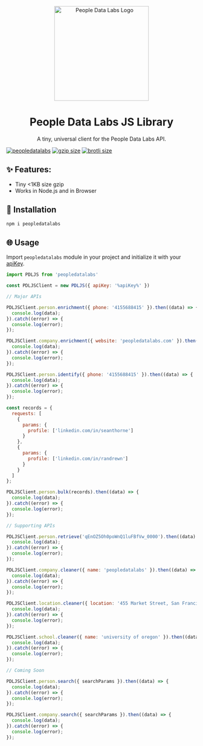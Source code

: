 <p align="center">
<img src="https://i.imgur.com/S7DkZtr.png" width="250" alt="People Data Labs Logo">
</p>
<h1 align="center">People Data Labs JS Library</h1>
<p align="center">
A tiny, universal client for the People Data Labs API.
</p>

<div>
<a href="https://www.npmjs.com/package/peopledatalabs"><img src="https://img.shields.io/npm/v/peopledatalabs" alt="peopledatalabs"></a>
<a href="https://unpkg.com/peopledatalabs-js"><img src="https://img.badgesize.io/https://unpkg.com/peopledatalabs@1.0.0/dist/index.js?compression=gzip" alt="gzip size"></a>
<a href="https://unpkg.com/peopledatalabs"><img src="https://img.badgesize.io/https://unpkg.com/peopledatalabs@1.0.0/dist/index.js?compression=brotli" alt="brotli size"></a>
</div>

## ✨ Features:
- Tiny <1KB size gzip
- Works in Node.js and in Browser

## 🔧 Installation

```bash
npm i peopledatalabs
```

## 🌐 Usage

Import `peopledatalabs` module in your project and initialize it with your [apiKey](https://www.peopledatalabs.com).

```js
import PDLJS from 'peopledatalabs'

const PDLJSClient = new PDLJS({ apiKey: '%apiKey%' })

// Major APIs

PDLJSClient.person.enrichment({ phone: '4155688415' }).then((data) => {
  console.log(data);
}).catch((error) => {
  console.log(error);
});

PDLJSClient.company.enrichment({ website: 'peopledatalabs.com' }).then((data) => {
  console.log(data);
}).catch((error) => {
  console.log(error);
});

PDLJSClient.person.identify({ phone: '4155688415' }).then((data) => {
  console.log(data);
}).catch((error) => {
  console.log(error);
});

const records = {
  requests: [
    {
      params: {
        profile: ['linkedin.com/in/seanthorne']
      }
    },
    {
      params: {
        profile: ['linkedin.com/in/randrewn']
      }
    }
  ]
};

PDLJSClient.person.bulk(records).then((data) => {
  console.log(data);
}).catch((error) => {
  console.log(error);
});

// Supporting APIs

PDLJSClient.person.retrieve('qEnOZ5Oh0poWnQ1luFBfVw_0000').then((data) => {
  console.log(data);
}).catch((error) => {
  console.log(error);
});

PDLJSClient.company.cleaner({ name: 'peopledatalabs' }).then((data) => {
  console.log(data);
}).catch((error) => {
  console.log(error);
});

PDLJSClient.location.cleaner({ location: '455 Market Street, San Francisco, California 94105, US' }).then((data) => {
  console.log(data);
}).catch((error) => {
  console.log(error);
});

PDLJSClient.school.cleaner({ name: 'university of oregon' }).then((data) => {
  console.log(data);
}).catch((error) => {
  console.log(error);
});

// Coming Soon

PDLJSClient.person.search({ searchParams }).then((data) => {
  console.log(data);
}).catch((error) => {
  console.log(error);
});

PDLJSClient.company.search({ searchParams }).then((data) => {
  console.log(data);
}).catch((error) => {
  console.log(error);
});
```

